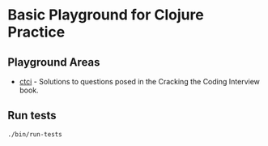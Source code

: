 # Basic Playground for Clojure Practice  

## Playground Areas
  * [ctci](src/ctci) - Solutions to questions posed in the Cracking the Coding Interview book.  

## Run tests
```
./bin/run-tests
```